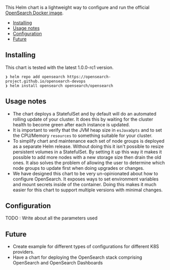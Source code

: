 
This Helm chart is a lightweight way to configure and run the official [OpenSearch Docker image](https://hub.docker.com/r/opensearchproject/opensearch).


- [Installing](#installing)
- [Usage notes](#usage-notes)
- [Configuration](#configuration)
- [Future](#Future)

    

## Installing

This chart is tested with the latest 1.0.0-rc1 version.

```
❯ helm repo add opensearch https://opensearch-project.github.io/opensearch-devops
❯ helm install opensearch opensearch/opensearch
```


## Usage notes

* The chart deploys a StatefulSet and by default will do an automated rolling
  update of your cluster. It does this by waiting for the cluster health to become
  green after each instance is updated.
* It is important to verify that the JVM heap size in `esJavaOpts` and to set
  the CPU/Memory `resources` to something suitable for your cluster.
* To simplify chart and maintenance each set of node groups is deployed as a
  separate Helm release. Without doing this it isn't possible to resize persistent
  volumes in a StatefulSet. By setting it up this way it makes it possible to add
  more nodes with a new storage size then drain the old ones. It also solves the
  problem of allowing the user to determine which node groups to update first when
  doing upgrades or changes.
* We have designed this chart to be very un-opinionated about how to configure
  OpenSearch. It exposes ways to set environment variables and mount secrets
  inside of the container. Doing this makes it much easier for this chart to
  support multiple versions with minimal changes.

## Configuration
TODO : Write about all the parameters used


## Future
* Create example for different types of configurations for different K8S providers.
* Have a chart for deploying the OpenSearch stack comprising OpenSearch and OpenSearch Dashboards
